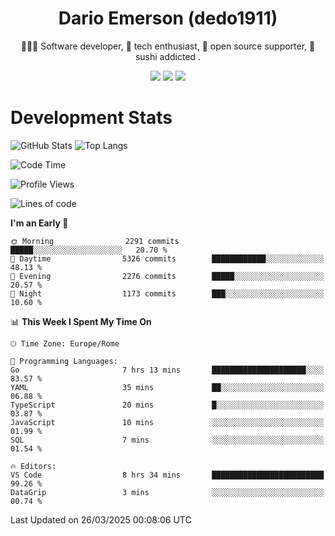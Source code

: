 <div align="center">
  
# Dario Emerson (dedo1911)
👨🏼‍💻 Software developer, 🔧 tech enthusiast, 🙌 open source supporter, 🍣 sushi addicted .

[![](https://img.shields.io/badge/-Linkedin-informational?style=for-the-badge&logo=linkedin&logoColor=white&color=2867B2)](http://linkedin.com/in/dedo1911)
[![](https://img.shields.io/badge/-Telegram-informational?style=for-the-badge&logo=telegram&logoColor=white&color=0088cc)](https://t.me/dedo1911)
[![](https://img.shields.io/badge/-Facebook-informational?style=for-the-badge&logo=facebook&logoColor=white&color=3b5998)](https://fb.com/dedo1911)

</div>

# Development Stats

![GitHub Stats](https://github-readme-stats.vercel.app/api?username=dedo1911&hide=&count_private=true&title_color=84cc16&text_color=ffffff&icon_color=84cc16&bg_color=1c1917&hide_border=true&border_radius=0&show_icons=true)
![Top Langs](https://github-readme-stats.vercel.app/api/top-langs/?username=dedo1911&theme=chartreuse-dark&layout=compact)

<!--START_SECTION:waka-->
![Code Time](http://img.shields.io/badge/Code%20Time-1%2C602%20hrs%209%20mins-blue)

![Profile Views](http://img.shields.io/badge/Profile%20Views-0-blue)

![Lines of code](https://img.shields.io/badge/From%20Hello%20World%20I%27ve%20Written-3.3%20million%20lines%20of%20code-blue)

**I'm an Early 🐤** 

```text
🌞 Morning                2291 commits        █████░░░░░░░░░░░░░░░░░░░░   20.70 % 
🌆 Daytime                5326 commits        ████████████░░░░░░░░░░░░░   48.13 % 
🌃 Evening                2276 commits        █████░░░░░░░░░░░░░░░░░░░░   20.57 % 
🌙 Night                  1173 commits        ███░░░░░░░░░░░░░░░░░░░░░░   10.60 % 
```


📊 **This Week I Spent My Time On** 

```text
🕑︎ Time Zone: Europe/Rome

💬 Programming Languages: 
Go                       7 hrs 13 mins       █████████████████████░░░░   83.57 % 
YAML                     35 mins             ██░░░░░░░░░░░░░░░░░░░░░░░   06.88 % 
TypeScript               20 mins             █░░░░░░░░░░░░░░░░░░░░░░░░   03.87 % 
JavaScript               10 mins             ░░░░░░░░░░░░░░░░░░░░░░░░░   01.99 % 
SQL                      7 mins              ░░░░░░░░░░░░░░░░░░░░░░░░░   01.54 % 

🔥 Editors: 
VS Code                  8 hrs 34 mins       █████████████████████████   99.26 % 
DataGrip                 3 mins              ░░░░░░░░░░░░░░░░░░░░░░░░░   00.74 % 
```


 Last Updated on 26/03/2025 00:08:06 UTC
<!--END_SECTION:waka-->

<!--
**dedo1911/dedo1911** is a ✨ _special_ ✨ repository because its `README.md` (this file) appears on your GitHub profile.

Here are some ideas to get you started:

- 🔭 I’m currently working on ...
- 🌱 I’m currently learning ...
- 👯 I’m looking to collaborate on ...
- 🤔 I’m looking for help with ...
- 💬 Ask me about ...
- 📫 How to reach me: ...
- 😄 Pronouns: ...
- ⚡ Fun fact: ...
-->

